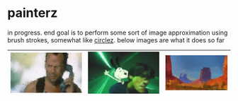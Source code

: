# painterz

in progress. end goal is to perform some sort of image approximation using brush strokes, somewhat like [circlez](https://github.com/anarchisthoneybun/circlez). below images are what it does so far

| ![](_readme_imgs/die_brushez.jpg) | ![](_readme_imgs/image_brushez.jpg) | ![](_readme_imgs/rock_brushez.jpg) |
|----------------------------|----------------------------|----------------------------|